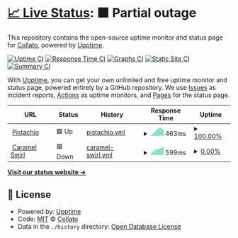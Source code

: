 # [📈 Live Status](https://collato.github.io/status): <!--live status--> **🟧 Partial outage**

This repository contains the open-source uptime monitor and status page for [Collato](https://collato.com), powered by [Upptime](https://github.com/upptime/upptime).

[![Uptime CI](https://github.com/collato/status/workflows/Uptime%20CI/badge.svg)](https://github.com/collato/status/actions?query=workflow%3A%22Uptime+CI%22)
[![Response Time CI](https://github.com/collato/status/workflows/Response%20Time%20CI/badge.svg)](https://github.com/collato/status/actions?query=workflow%3A%22Response+Time+CI%22)
[![Graphs CI](https://github.com/collato/status/workflows/Graphs%20CI/badge.svg)](https://github.com/collato/status/actions?query=workflow%3A%22Graphs+CI%22)
[![Static Site CI](https://github.com/collato/status/workflows/Static%20Site%20CI/badge.svg)](https://github.com/collato/status/actions?query=workflow%3A%22Static+Site+CI%22)
[![Summary CI](https://github.com/collato/status/workflows/Summary%20CI/badge.svg)](https://github.com/collato/status/actions?query=workflow%3A%22Summary+CI%22)

With [Upptime](https://upptime.js.org), you can get your own unlimited and free uptime monitor and status page, powered entirely by a GitHub repository. We use [Issues](https://github.com/collato/status/issues) as incident reports, [Actions](https://github.com/collato/status/actions) as uptime monitors, and [Pages](https://collato.github.io/status) for the status page.

<!--start: status pages-->
<!-- This summary is generated by Upptime (https://github.com/upptime/upptime) -->
<!-- Do not edit this manually, your changes will be overwritten -->
<!-- prettier-ignore -->
| URL | Status | History | Response Time | Uptime |
| --- | ------ | ------- | ------------- | ------ |
| <img alt="" src="https://icons.duckduckgo.com/ip3/app.collato.com.ico" height="13"> [Pistachio](https://app.collato.com/health-check) | 🟩 Up | [pistachio.yml](https://github.com/collato/status/commits/HEAD/history/pistachio.yml) | <details><summary><img alt="Response time graph" src="./graphs/pistachio/response-time-week.png" height="20"> 463ms</summary><br><a href="https://collato.github.io/status/history/pistachio"><img alt="Response time 463" src="https://img.shields.io/endpoint?url=https%3A%2F%2Fraw.githubusercontent.com%2Fcollato%2Fstatus%2FHEAD%2Fapi%2Fpistachio%2Fresponse-time.json"></a><br><a href="https://collato.github.io/status/history/pistachio"><img alt="24-hour response time 465" src="https://img.shields.io/endpoint?url=https%3A%2F%2Fraw.githubusercontent.com%2Fcollato%2Fstatus%2FHEAD%2Fapi%2Fpistachio%2Fresponse-time-day.json"></a><br><a href="https://collato.github.io/status/history/pistachio"><img alt="7-day response time 463" src="https://img.shields.io/endpoint?url=https%3A%2F%2Fraw.githubusercontent.com%2Fcollato%2Fstatus%2FHEAD%2Fapi%2Fpistachio%2Fresponse-time-week.json"></a><br><a href="https://collato.github.io/status/history/pistachio"><img alt="30-day response time 463" src="https://img.shields.io/endpoint?url=https%3A%2F%2Fraw.githubusercontent.com%2Fcollato%2Fstatus%2FHEAD%2Fapi%2Fpistachio%2Fresponse-time-month.json"></a><br><a href="https://collato.github.io/status/history/pistachio"><img alt="1-year response time 463" src="https://img.shields.io/endpoint?url=https%3A%2F%2Fraw.githubusercontent.com%2Fcollato%2Fstatus%2FHEAD%2Fapi%2Fpistachio%2Fresponse-time-year.json"></a></details> | <details><summary><a href="https://collato.github.io/status/history/pistachio">100.00%</a></summary><a href="https://collato.github.io/status/history/pistachio"><img alt="All-time uptime 100.00%" src="https://img.shields.io/endpoint?url=https%3A%2F%2Fraw.githubusercontent.com%2Fcollato%2Fstatus%2FHEAD%2Fapi%2Fpistachio%2Fuptime.json"></a><br><a href="https://collato.github.io/status/history/pistachio"><img alt="24-hour uptime 100.00%" src="https://img.shields.io/endpoint?url=https%3A%2F%2Fraw.githubusercontent.com%2Fcollato%2Fstatus%2FHEAD%2Fapi%2Fpistachio%2Fuptime-day.json"></a><br><a href="https://collato.github.io/status/history/pistachio"><img alt="7-day uptime 100.00%" src="https://img.shields.io/endpoint?url=https%3A%2F%2Fraw.githubusercontent.com%2Fcollato%2Fstatus%2FHEAD%2Fapi%2Fpistachio%2Fuptime-week.json"></a><br><a href="https://collato.github.io/status/history/pistachio"><img alt="30-day uptime 100.00%" src="https://img.shields.io/endpoint?url=https%3A%2F%2Fraw.githubusercontent.com%2Fcollato%2Fstatus%2FHEAD%2Fapi%2Fpistachio%2Fuptime-month.json"></a><br><a href="https://collato.github.io/status/history/pistachio"><img alt="1-year uptime 100.00%" src="https://img.shields.io/endpoint?url=https%3A%2F%2Fraw.githubusercontent.com%2Fcollato%2Fstatus%2FHEAD%2Fapi%2Fpistachio%2Fuptime-year.json"></a></details>
| <img alt="" src="https://icons.duckduckgo.com/ip3/api.collato.com.ico" height="13"> [Caramel Swirl](https://api.collato.com/health-check) | 🟥 Down | [caramel-swirl.yml](https://github.com/collato/status/commits/HEAD/history/caramel-swirl.yml) | <details><summary><img alt="Response time graph" src="./graphs/caramel-swirl/response-time-week.png" height="20"> 599ms</summary><br><a href="https://collato.github.io/status/history/caramel-swirl"><img alt="Response time 599" src="https://img.shields.io/endpoint?url=https%3A%2F%2Fraw.githubusercontent.com%2Fcollato%2Fstatus%2FHEAD%2Fapi%2Fcaramel-swirl%2Fresponse-time.json"></a><br><a href="https://collato.github.io/status/history/caramel-swirl"><img alt="24-hour response time 705" src="https://img.shields.io/endpoint?url=https%3A%2F%2Fraw.githubusercontent.com%2Fcollato%2Fstatus%2FHEAD%2Fapi%2Fcaramel-swirl%2Fresponse-time-day.json"></a><br><a href="https://collato.github.io/status/history/caramel-swirl"><img alt="7-day response time 599" src="https://img.shields.io/endpoint?url=https%3A%2F%2Fraw.githubusercontent.com%2Fcollato%2Fstatus%2FHEAD%2Fapi%2Fcaramel-swirl%2Fresponse-time-week.json"></a><br><a href="https://collato.github.io/status/history/caramel-swirl"><img alt="30-day response time 599" src="https://img.shields.io/endpoint?url=https%3A%2F%2Fraw.githubusercontent.com%2Fcollato%2Fstatus%2FHEAD%2Fapi%2Fcaramel-swirl%2Fresponse-time-month.json"></a><br><a href="https://collato.github.io/status/history/caramel-swirl"><img alt="1-year response time 599" src="https://img.shields.io/endpoint?url=https%3A%2F%2Fraw.githubusercontent.com%2Fcollato%2Fstatus%2FHEAD%2Fapi%2Fcaramel-swirl%2Fresponse-time-year.json"></a></details> | <details><summary><a href="https://collato.github.io/status/history/caramel-swirl">0.00%</a></summary><a href="https://collato.github.io/status/history/caramel-swirl"><img alt="All-time uptime 0.00%" src="https://img.shields.io/endpoint?url=https%3A%2F%2Fraw.githubusercontent.com%2Fcollato%2Fstatus%2FHEAD%2Fapi%2Fcaramel-swirl%2Fuptime.json"></a><br><a href="https://collato.github.io/status/history/caramel-swirl"><img alt="24-hour uptime 0.00%" src="https://img.shields.io/endpoint?url=https%3A%2F%2Fraw.githubusercontent.com%2Fcollato%2Fstatus%2FHEAD%2Fapi%2Fcaramel-swirl%2Fuptime-day.json"></a><br><a href="https://collato.github.io/status/history/caramel-swirl"><img alt="7-day uptime 0.00%" src="https://img.shields.io/endpoint?url=https%3A%2F%2Fraw.githubusercontent.com%2Fcollato%2Fstatus%2FHEAD%2Fapi%2Fcaramel-swirl%2Fuptime-week.json"></a><br><a href="https://collato.github.io/status/history/caramel-swirl"><img alt="30-day uptime 0.00%" src="https://img.shields.io/endpoint?url=https%3A%2F%2Fraw.githubusercontent.com%2Fcollato%2Fstatus%2FHEAD%2Fapi%2Fcaramel-swirl%2Fuptime-month.json"></a><br><a href="https://collato.github.io/status/history/caramel-swirl"><img alt="1-year uptime 0.00%" src="https://img.shields.io/endpoint?url=https%3A%2F%2Fraw.githubusercontent.com%2Fcollato%2Fstatus%2FHEAD%2Fapi%2Fcaramel-swirl%2Fuptime-year.json"></a></details>

<!--end: status pages-->

[**Visit our status website →**](https://collato.github.io/status)

## 📄 License

- Powered by: [Upptime](https://github.com/upptime/upptime)
- Code: [MIT](./LICENSE) © [Collato](https://collato.com)
- Data in the `./history` directory: [Open Database License](https://opendatacommons.org/licenses/odbl/1-0/)

